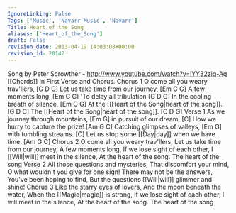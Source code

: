 ```yaml
---
IgnoreLinking: False
Tags: ['Music', 'Navarr-Music', 'Navarr']
Title: Heart of the Song
aliases: ['Heart_of_the_Song']
draft: False
revision_date: 2013-04-19 14:03:08+00:00
revision_id: 20142
---
```


Song by Peter Scrowther - http://www.youtube.com/watch?v=lYY32ziq-Ag
[[Chords]] in First Verse and Chorus.
Chorus 1
O come all you weary trav'llers, [G D G]
Let us take time from our journey, [Em C G]
A few moments long, [Em C G]
'To delay all tribulation [G D G]
In the cooling breath of silence, [Em C G]
At the [[Heart of the Song|heart of the song]]. [G D C]
The [[Heart of the Song|heart of the song]]. [C D G]
Verse 1
As we journey through mountains, [Em G]
in pursuit of our dream, [C]
How we hurry to capture the prize! [Am G C]
Catching glimpses of valleys, [Em G]
with tumbling streams. [C] 
Let us stop some [[Day|day]] when we have time. [Am G C]
Chorus 2
O come all you weary trav'llers,
Let us take time from our journey,
A few moments long,
If we lose sight of each other,
I [[Will|will]] meet in the silence,
At the heart of the song.
The heart of the song
Verse 2
All those questions and mysteries,
That discomfort your mind,
O what wouldn't you give for one sign!
There may not be the answers,
You've been hoping to find,
But the questions [[Will|will]] glimmer and shine! 
Chorus 3
Like the starry eyes of lovers,
And the moon beneath the water,
When the [[Magic|magic]] is strong,
If we lose sight of each other,
I will meet in the silence,
At the heart of the song.
The heart of the song